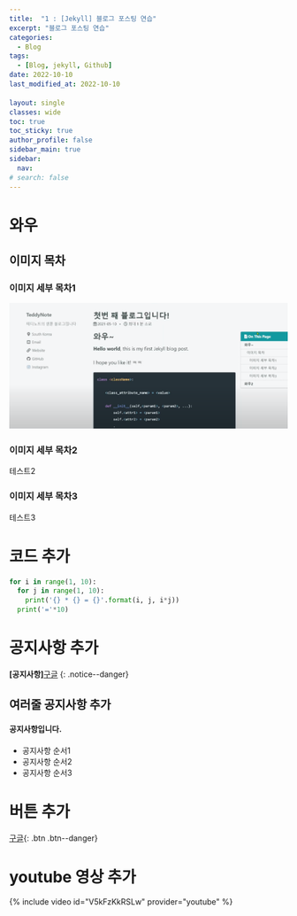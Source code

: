 ```yaml
---
title:  "1 : [Jekyll] 블로그 포스팅 연습"
excerpt: "블로그 포스팅 연습"
categories:
  - Blog
tags:
  - [Blog, jekyll, Github]
date: 2022-10-10
last_modified_at: 2022-10-10

layout: single
classes: wide
toc: true
toc_sticky: true
author_profile: false
sidebar_main: true
sidebar:
  nav:
# search: false
---
```


# 와우

## 이미지 목차

### 이미지 세부 목차1
![](/images/2022-10-10-first-post/sample.png)
### 이미지 세부 목차2
테스트2
### 이미지 세부 목차3
테스트3

# 코드 추가

```python
for i in range(1, 10):
  for j in range(1, 10):
    print('{} * {} = {}'.format(i, j, i*j))
  print('='*10)
```

# 공지사항 추가

**[공지사항]**[구글](https://www.google.com)
{: .notice--danger}

## 여러줄 공지사항 추가
<div class="notice--success">
<h4>공지사항입니다.</h4>
<ul>
    <li>공지사항 순서1</li>
    <li>공지사항 순서2</li>
    <li>공지사항 순서3</li>
</ul>
</div>

# 버튼 추가

[구글](https://www.google.com){: .btn .btn--danger}

# youtube 영상 추가
{% include video id="V5kFzKkRSLw" provider="youtube" %}